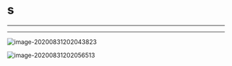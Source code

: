# s 

----

-----

![image-20200831202043823](C:\Users\CK\AppData\Roaming\Typora\typora-user-images\image-20200831202043823.png)
 

![image-20200831202056513](C:\Users\CK\AppData\Roaming\Typora\typora-user-images\image-20200831202056513.png)
